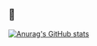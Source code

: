 ## 👋
[![Anurag's GitHub stats](https://github-readme-stats.vercel.app/api?username=fucktian)](https://github.com/anuraghazra/github-readme-stats)
<!--
**fucktian/fucktian** is a ✨ _special_ ✨ repository because its `README.md` (this file) appears on your GitHub profile.

Here are some ideas to get you started:

- 🔭 I’m currently working on ...
- 🌱 I’m currently learning ...
- 👯 I’m looking to collaborate on ...
- 🤔 I’m looking for help with ...
- 💬 Ask me about ...
- 📫 How to reach me: ...
- 😄 Pronouns: ...
- ⚡ Fun fact: ...
-->
